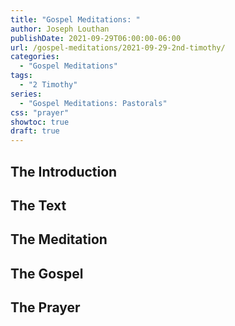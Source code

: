 ```yaml
---
title: "Gospel Meditations: "
author: Joseph Louthan
publishDate: 2021-09-29T06:00:00-06:00
url: /gospel-meditations/2021-09-29-2nd-timothy/
categories:
  - "Gospel Meditations"
tags:
  - "2 Timothy"
series:
  - "Gospel Meditations: Pastorals"
css: "prayer"
showtoc: true
draft: true
---
```

## The Introduction

## The Text


## The Meditation


## The Gospel

## The Prayer

<div style="font-variant: small-caps;">

</div>
&nbsp;

```text

```
